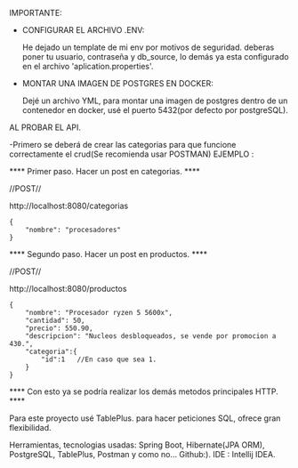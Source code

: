 IMPORTANTE:

- CONFIGURAR EL ARCHIVO .ENV:
  
  He dejado un template de mi env por motivos de seguridad. deberas poner tu usuario, contraseña y db_source, lo demás ya esta configurado en el archivo 'aplication.properties'.


  
- MONTAR UNA IMAGEN DE POSTGRES EN DOCKER:
  
  Dejé un archivo YML, para montar una imagen de postgres dentro de un contenedor en docker, usé el puerto 5432(por defecto por postgreSQL).



AL PROBAR EL API.

-Primero se deberá de crear las categorias para que funcione correctamente el crud(Se recomienda usar POSTMAN)
EJEMPLO : 

 
 **** Primer paso. Hacer un post en categorias. ****
 

//POST//

http://localhost:8080/categorias

```
{
    "nombre": "procesadores"
}
```



**** Segundo paso. Hacer un post en productos. ****



//POST//

http://localhost:8080/productos

```
{
    "nombre": "Procesador ryzen 5 5600x",
    "cantidad": 50,
    "precio": 550.90,
    "descripcion": "Nucleos desbloqueados, se vende por promocion a 430.",
    "categoria":{
        "id":1   //En caso que sea 1.
    }
}
```


**** Con esto ya se podría realizar los demás metodos principales HTTP. ****  



Para este proyecto usé TablePlus. para hacer peticiones SQL, ofrece gran flexibilidad.


Herramientas, tecnologias usadas: Spring Boot, Hibernate(JPA ORM), PostgreSQL, TablePlus, Postman y como no... Github:). 
IDE : Intellij IDEA.
